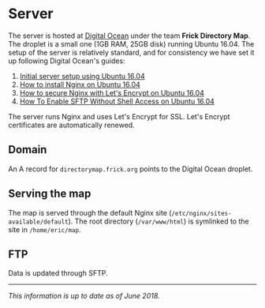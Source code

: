 # Server

The server is hosted at [Digital Ocean](https://www.digitalocean.com/) under the team **Frick Directory Map**. The droplet is a small one (1GB RAM, 25GB disk) running Ubuntu 16.04. The setup of the server is relatively standard, and for consistency we have set it up following Digital Ocean's guides:

 1. [Initial server setup using Ubuntu 16.04](https://www.digitalocean.com/community/tutorials/initial-server-setup-with-ubuntu-16-04)
 1. [How to install Nginx on Ubuntu 16.04](https://www.digitalocean.com/community/tutorials/how-to-install-nginx-on-ubuntu-16-04)
 1. [How to secure Nginx with Let's Encrypt on Ubuntu 16.04](https://www.digitalocean.com/community/tutorials/how-to-secure-nginx-with-let-s-encrypt-on-ubuntu-16-04)
 1. [How To Enable SFTP Without Shell Access on Ubuntu 16.04](https://www.digitalocean.com/community/tutorials/how-to-enable-sftp-without-shell-access-on-ubuntu-16-04)

The server runs Nginx and uses Let's Encrypt for SSL. Let's Encrypt certificates are automatically renewed.

## Domain

An A record for `directorymap.frick.org` points to the Digital Ocean droplet.

## Serving the map

The map is served through the default Nginx site (`/etc/nginx/sites-available/default`). The root directory (`/var/www/html`) is symlinked to the site in `/home/eric/map`.

## FTP

Data is updated through SFTP.

---

*This information is up to date as of June 2018.*
